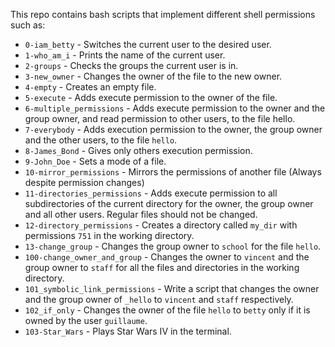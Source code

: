 This repo contains bash scripts that implement different shell permissions such as:

- `0-iam_betty` - Switches the current user to the desired user.
- `1-who_am_i` - Prints the name of the current user.
- `2-groups` - Checks the groups the current user is in.
- `3-new_owner` - Changes the owner of the file to the new owner.
- `4-empty` - Creates an empty file.
- `5-execute` - Adds execute permission to the owner of the file.
- `6-multiple_permissions` -  Adds execute permission to the owner and the group owner, and read permission to other users, to the file hello.
- `7-everybody` - Adds execution permission to the owner, the group owner and the other users, to the file `hello`.
- `8-James_Bond` - Gives only others execution permission.
- `9-John_Doe` - Sets a mode of a file.
- `10-mirror_permissions` - Mirrors the permissions of another file (Always despite permission changes)
- `11-directories_permissions` - Adds execute permission to all subdirectories of the current directory for the owner, the group owner and all other users. Regular files should not be changed.
- `12-directory_permissions` - Creates a directory called `my_dir` with permissions `751` in the working directory.
- `13-change_group` - Changes the group owner to `school` for the file `hello`.
- `100-change_owner_and_group` - Changes the owner to `vincent` and the group owner to `staff` for all the files and directories in the working directory.
- `101_symbolic_link_permissions` - Write a script that changes the owner and the group owner of `_hello` to `vincent` and `staff` respectively.
- `102_if_only` - Changes the owner of the file `hello` to `betty` only if it is owned by the user `guillaume`.
- `103-Star_Wars` - Plays Star Wars IV in the terminal.
